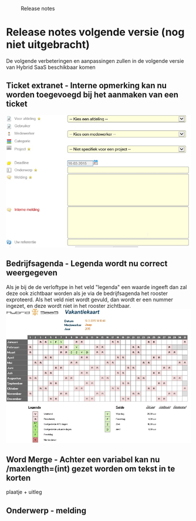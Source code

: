 <properties>
	<page>
		<title>Release notes volgende versie</title>
	</page>
	<menu>
		<position>Release notes</position>
		<title>Volgende versie</title>
	</menu>
</properties>

Release notes volgende versie (nog niet uitgebracht)
===================
De volgende verbeteringen en aanpassingen zullen in de volgende versie van Hybrid SaaS beschikbaar komen


Ticket extranet - Interne opmerking kan nu worden toegevoegd bij het aanmaken van een ticket 
-----------------------------------------------------------------------------------------------------------
![](images/tickets_interne_opmerking.jpg)

Bedrijfsagenda - Legenda wordt nu correct weergegeven
---------------------------------------------------------------------------------------------------------
Als je bij de de verloftype in het veld "legenda" een waarde ingeeft dan zal deze ook zichtbaar worden als je via de bedrijfsagenda het rooster exproteerd. Als het veld niet wordt gevuld, dan wordt er een nummer ingezet, en deze wordt niet in het rooster zichtbaar.  
![](images/bedrijfsagenda_legenda.jpg)  

Word Merge - Achter een variabel kan nu /maxlength=(int) gezet worden om tekst in te korten
-----------------------------------------------------------------------------------------------------------
plaatje + uitleg


Onderwerp - melding
-----------------------------------------------------------------------------------------------------------